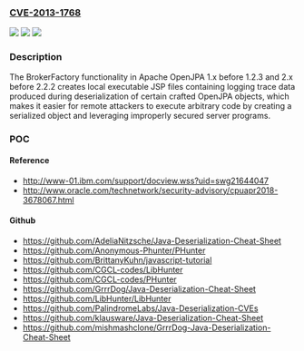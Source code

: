 ### [CVE-2013-1768](https://cve.mitre.org/cgi-bin/cvename.cgi?name=CVE-2013-1768)
![](https://img.shields.io/static/v1?label=Product&message=n%2Fa&color=blue)
![](https://img.shields.io/static/v1?label=Version&message=n%2Fa&color=blue)
![](https://img.shields.io/static/v1?label=Vulnerability&message=n%2Fa&color=brighgreen)

### Description

The BrokerFactory functionality in Apache OpenJPA 1.x before 1.2.3 and 2.x before 2.2.2 creates local executable JSP files containing logging trace data produced during deserialization of certain crafted OpenJPA objects, which makes it easier for remote attackers to execute arbitrary code by creating a serialized object and leveraging improperly secured server programs.

### POC

#### Reference
- http://www-01.ibm.com/support/docview.wss?uid=swg21644047
- http://www.oracle.com/technetwork/security-advisory/cpuapr2018-3678067.html

#### Github
- https://github.com/AdeliaNitzsche/Java-Deserialization-Cheat-Sheet
- https://github.com/Anonymous-Phunter/PHunter
- https://github.com/BrittanyKuhn/javascript-tutorial
- https://github.com/CGCL-codes/LibHunter
- https://github.com/CGCL-codes/PHunter
- https://github.com/GrrrDog/Java-Deserialization-Cheat-Sheet
- https://github.com/LibHunter/LibHunter
- https://github.com/PalindromeLabs/Java-Deserialization-CVEs
- https://github.com/klausware/Java-Deserialization-Cheat-Sheet
- https://github.com/mishmashclone/GrrrDog-Java-Deserialization-Cheat-Sheet

